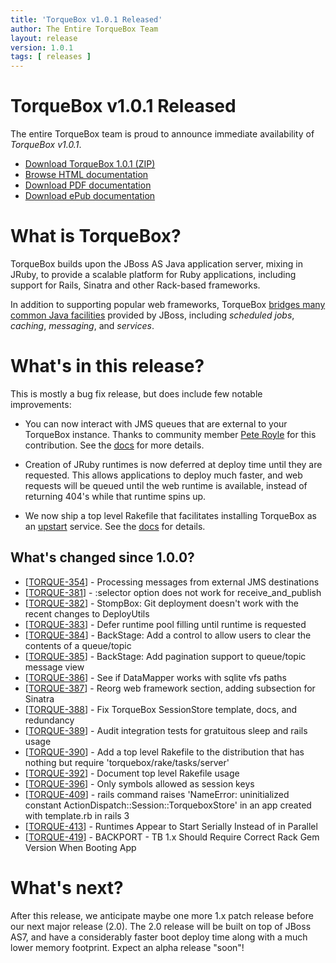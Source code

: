 ```yaml
---
title: 'TorqueBox v1.0.1 Released'
author: The Entire TorqueBox Team
layout: release
version: 1.0.1
tags: [ releases ]
---
```


[download]: http://repository-projectodd.forge.cloudbees.com/release/org/torquebox/torquebox-dist/1.0.1/torquebox-dist-1.0.1-bin.zip
[htmldocs]: /documentation/1.0.1/
[pdfdocs]:  http://repository-projectodd.forge.cloudbees.com/release/org/torquebox/torquebox-docs-en_US/1.0.1/torquebox-docs-en_US-1.0.1.pdf
[epubdocs]: http://repository-projectodd.forge.cloudbees.com/release/org/torquebox/torquebox-docs-en_US/1.0.1/torquebox-docs-en_US-1.0.1.epub
[features]: /features/
[externaljms]: /documentation/1.0.1/messaging.html#d0e2092
[pete]: http://screamingcoder.com/
[upstart]: http://upstart.ubuntu.com/
[upstarttasks]: /documentation/1.0.1/installation.html#running-torquebox

# TorqueBox v1.0.1 Released

The entire TorqueBox team is proud to announce immediate availability
of *TorqueBox v1.0.1*.

* [Download TorqueBox 1.0.1 (ZIP)][download]
* [Browse HTML documentation][htmldocs]
* [Download PDF documentation][pdfdocs]
* [Download ePub documentation][epubdocs]

# What is TorqueBox?

TorqueBox builds upon the JBoss AS Java application server,
mixing in JRuby, to provide a scalable platform for Ruby applications,
including support for Rails, Sinatra and other Rack-based frameworks.

In addition to supporting popular web frameworks, TorqueBox [bridges
many common Java facilities][features] provided by JBoss, including *scheduled jobs*,
*caching*, *messaging*, and *services*.

# What's in this release?

This is mostly a bug fix release, but does include few notable improvements:

* You can now interact with JMS queues that are external to your TorqueBox instance. Thanks
  to community member [Pete Royle][pete] for this contribution. See the [docs][externaljms] for
  more details.
  
* Creation of JRuby runtimes is now deferred at deploy time until they are requested. This allows
  applications to deploy much faster, and web requests will be queued until the web runtime
  is available, instead of returning 404's while that runtime spins up.
  
* We now ship a top level Rakefile that facilitates installing TorqueBox as an 
  [upstart][upstart] service. See the [docs][upstarttasks] for details. 

## What's changed since 1.0.0?

<ul>
<li>[<a href='https://issues.jboss.org/browse/TORQUE-354'>TORQUE-354</a>] -         Processing messages from external JMS destinations
</li>
<li>[<a href='https://issues.jboss.org/browse/TORQUE-381'>TORQUE-381</a>] -         :selector option does not work for receive_and_publish
</li>
<li>[<a href='https://issues.jboss.org/browse/TORQUE-382'>TORQUE-382</a>] -         StompBox: Git deployment doesn&#39;t work with the recent changes to DeployUtils
</li>
<li>[<a href='https://issues.jboss.org/browse/TORQUE-383'>TORQUE-383</a>] -         Defer runtime pool filling until runtime is requested
</li>
<li>[<a href='https://issues.jboss.org/browse/TORQUE-384'>TORQUE-384</a>] -         BackStage: Add a control to allow users to clear the contents of a queue/topic
</li>
<li>[<a href='https://issues.jboss.org/browse/TORQUE-385'>TORQUE-385</a>] -         BackStage: Add pagination support to queue/topic message view
</li>
<li>[<a href='https://issues.jboss.org/browse/TORQUE-386'>TORQUE-386</a>] -         See if DataMapper works with sqlite vfs paths
</li>
<li>[<a href='https://issues.jboss.org/browse/TORQUE-387'>TORQUE-387</a>] -         Reorg web framework section, adding subsection for Sinatra
</li>
<li>[<a href='https://issues.jboss.org/browse/TORQUE-388'>TORQUE-388</a>] -         Fix TorqueBox SessionStore template, docs, and redundancy
</li>
<li>[<a href='https://issues.jboss.org/browse/TORQUE-389'>TORQUE-389</a>] -         Audit integration tests for gratuitous sleep and rails usage
</li>
<li>[<a href='https://issues.jboss.org/browse/TORQUE-390'>TORQUE-390</a>] -         Add a top level Rakefile to the distribution that has nothing but require &#39;torquebox/rake/tasks/server&#39;
</li>
<li>[<a href='https://issues.jboss.org/browse/TORQUE-392'>TORQUE-392</a>] -         Document top level Rakefile usage
</li>
<li>[<a href='https://issues.jboss.org/browse/TORQUE-396'>TORQUE-396</a>] -         Only symbols allowed as session keys
</li>
<li>[<a href='https://issues.jboss.org/browse/TORQUE-409'>TORQUE-409</a>] -         rails command raises &#39;NameError: uninitialized constant ActionDispatch::Session::TorqueboxStore&#39; in an app created with template.rb in rails 3
</li>
<li>[<a href='https://issues.jboss.org/browse/TORQUE-413'>TORQUE-413</a>] -         Runtimes Appear to Start Serially Instead of in Parallel
</li>
<li>[<a href='https://issues.jboss.org/browse/TORQUE-419'>TORQUE-419</a>] -         BACKPORT - TB 1.x Should Require Correct Rack Gem Version When Booting App
</li>

</ul>
            
# What's next?

After this release, we anticipate maybe one more 1.x patch release before
our next major release (2.0). The 2.0 release will be built on top of
JBoss AS7, and have a considerably faster boot deploy time along with
a much lower memory footprint. Expect an alpha release "soon"!
